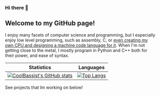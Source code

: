### Hi there 👋
Welcome to my GitHub page!
---
I enjoy many facets of computer science and programming, but I especially enjoy low level programming, such as assembly, C, or [even creating my own CPU and designing a machine code language for it](https://github.com/CoolBassist/Homebrew-computer). When I'm not getting close to the metal, I mostly program in Python and C++ both for their power, and ease of syntax. 


<!--
**CoolBassist/CoolBassist** is a ✨ _special_ ✨ repository because its `README.md` (this file) appears on your GitHub profile.

Here are some ideas to get you started:

- 🔭 I’m currently working on ...
- 🌱 I’m currently learning ...
- 👯 I’m looking to collaborate on ...
- 🤔 I’m looking for help with ...
- 💬 Ask me about ...
- 📫 How to reach me: ...
- 😄 Pronouns: ...
- ⚡ Fun fact: ...
-->
|Statistics|Languages|
|-------|--------|
[![CoolBassist's GitHub stats](https://github-readme-stats.vercel.app/api?username=CoolBassist)](https://github.com/anuraghazra/github-readme-stats)|[![Top Langs](https://github-readme-stats.vercel.app/api/top-langs/?username=CoolBassist&layout=compact)](https://github.com/anuraghazra/github-readme-stats)|

See projects that Im working on below!
